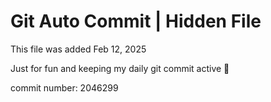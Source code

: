 # Git Auto Commit | Hidden File

This file was added Feb 12, 2025

Just for fun and keeping my daily git commit active 🤪

commit number: 2046299
